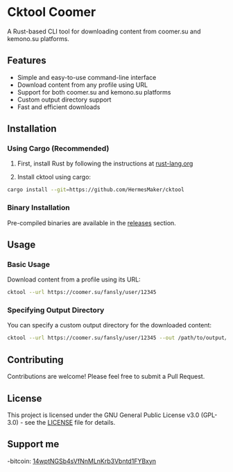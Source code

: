 # Cktool Coomer

A Rust-based CLI tool for downloading content from coomer.su and kemono.su platforms.

## Features

- Simple and easy-to-use command-line interface
- Download content from any profile using URL
- Support for both coomer.su and kemono.su platforms
- Custom output directory support
- Fast and efficient downloads

## Installation

### Using Cargo (Recommended)

1. First, install Rust by following the instructions at [rust-lang.org](https://www.rust-lang.org/learn/get-started)

2. Install cktool using cargo:
```bash
cargo install --git=https://github.com/HermesMaker/cktool
```

### Binary Installation

Pre-compiled binaries are available in the [releases](https://github.com/HermesMaker/cktool/releases) section.

## Usage

### Basic Usage

Download content from a profile using its URL:

```bash
cktool --url https://coomer.su/fansly/user/12345
```

### Specifying Output Directory

You can specify a custom output directory for the downloaded content:

```bash
cktool --url https://coomer.su/fansly/user/12345 --out /path/to/output/directory
```

## Contributing

Contributions are welcome! Please feel free to submit a Pull Request.

## License

This project is licensed under the GNU General Public License v3.0 (GPL-3.0) - see the [LICENSE](LICENSE) file for details.

## Support me                                                                                                                                     
-bitcoin: [14wptNGSb4sVfNnMLnKrb3Vbntd1FYBxyn](bitcoin:14wptNGSb4sVfNnMLnKrb3Vbntd1FYBxyn)
